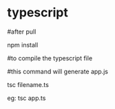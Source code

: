 # typescript

#after pull

npm install

#to compile the typescript file

#this command will generate app.js

tsc filename.ts
  
eg: tsc app.ts
